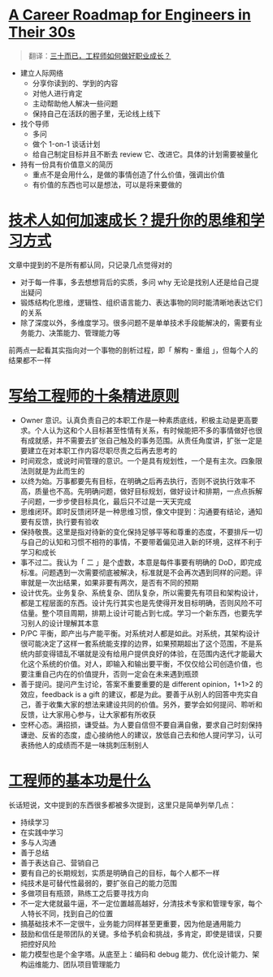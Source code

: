 # [A Career Roadmap for Engineers in Their 30s](https://medium.com/swlh/a-career-roadmap-for-engineers-in-their-30s-b478117c5922)

> 翻译：[三十而已，工程师如何做好职业成长？](https://mp.weixin.qq.com/s/Bh9ZAeUr7nThOzoVlIDwzQ)

- 建立人际网络
  - 分享你读到的、学到的内容
  - 对他人进行肯定
  - 主动帮助他人解决一些问题
  - 保持自己在活跃的圈子里，无论线上线下
- 找个导师
  - 多问
  - 做个 1-on-1 谈话计划
  - 给自己制定目标并且不断去 review 它、改进它。具体的计划需要被量化
- 持有一份具有价值意义的简历
  - 重点不是会用什么，是做的事情创造了什么价值，强调出价值
  - 有价值的东西也可以是想法，可以是将来要做的

# [技术人如何加速成长？提升你的思维和学习方式](https://mp.weixin.qq.com/s/EMZrnDRGCoIAloSFr1js5w)

文章中提到的不是所有都认同，只记录几点觉得对的

- 对于每一件事，多去想想背后的实质，多问 why 无论是找别人还是给自己提出疑问
- 锻炼结构化思维，逻辑性、组织语言能力、表达事物的同时能清晰地表达它们的关系
- 除了深度以外，多维度学习。很多问题不是单单技术手段能解决的，需要有业务能力、决策能力、管理能力等

前两点一起看其实指向对一个事物的剖析过程，即「 解构 - 重组 」，但每个人的结果都不一样

# [写给工程师的十条精进原则](https://tech.meituan.com/2018/08/16/10-principles-for-engineers.html)

- Owner 意识。认真负责自己的本职工作是一种素质底线，积极主动是更高要求。个人认为这和个人目标甚至性情有关系，有时候能把不多的事情做好也很有成就感，并不需要去扩张自己触及的事务范围。从责任角度讲，扩张一定是要建立在对本职工作内容尽职尽责之后再去思考的
- 时间观念，或说时间管理的意识。一个是具有规划性，一个是有主次。四象限法则就是为此而生的
- 以终为始。万事都要先有目标，在明确之后再去执行，否则不说执行效率不高，质量也不高。先明确问题，做好目标规划，做好设计和排期，一点点拆解子问题，一步步使目标具化，最后只不过是一天天完成
- 思维闭环。即时反馈闭环是一种思维习惯，像文中提到：沟通要有结论，通知要有反馈，执行要有验收
- 保持敬畏。这里是指对待新的变化保持足够平等和尊重的态度，不要排斥一切与自己的认知和习惯不相符的事情，不要带着偏见进入新的环境，这样不利于学习和成长
- 事不过二。我认为「 二 」是个虚数，本意是每件事要有明确的 DoD，即完成标准。问题遇到一次需要彻底被解决，标准就是不会再次遇到同样的问题。评审就是一次出结果，如果非要有两次，是否有不同的预期
- 设计优先。业务复杂、系统复杂、团队复杂，所以需要先有项目和架构设计，都是工程层面的东西。设计先行其实也是先使得开发目标明确，否则风险不可估量。整个项目周期，排期上设计可能占到七成。学习一个新东西，也要先学习别人的设计理解其本意
- P/PC 平衡，即产出与产能平衡。对系统对人都是如此。对系统，其架构设计很可能决定了这样一套系统能支撑的边界，如果预期超出了这个范围，不是系统内部变得错乱不堪就是没有给用户提供良好的体验，在范围内迭代才能最大化这个系统的价值。对人，即输入和输出要平衡，不仅仅给公司创造价值，也要注重自己内在的价值提升，否则一定会在未来遇到瓶颈
- 善于提问。提问产生讨论，答案不重要重要的是 different opinion，1+1>2 的效应，feedback is a gift 的建议，都是为此。要善于从别人的回答中充实自己，善于收集大家的想法来建设共同的价值。另外，要学会如何提问、聆听和反馈，让大家用心参与，让大家都有所收获
- 空杯心态。满招损，谦受益。为人要自信但不要自满自傲，要求自己时刻保持谦逊、反省的态度，虚心接纳他人的建议，放低自己去和他人提问学习，认可表扬他人的成绩而不是一味挑刺压制别人

# [工程师的基本功是什么](https://mp.weixin.qq.com/s/DwDzOcQZIK9vd6FQTyuIWQ)

长话短说，文中提到的东西很多都被多次提到，这里只是简单列举几点：

- 持续学习
- 在实践中学习
- 多与人沟通
- 善于总结
- 善于表达自己、营销自己
- 要有自己的长期规划，实质是明确自己的目标，每个人都不一样
- 纯技术是可替代性最弱的，要扩张自己的能力范围
- 多做项目有瓶颈，熟练工之后要寻找方向
- 不一定大佬就最牛逼，不一定位置越高越好，分清技术专家和管理专家，每个人特长不同，找到自己的位置
- 搞基础技术不一定很牛，业务能力同样甚至更重要，因为他是通用能力
- 鼓励和信任是带团队的关键。多给予机会和挑战，多肯定，即使是错误，只要把控好风险
- 能力模型也是个金字塔。从底至上：编码和 debug 能力、优化设计能力、架构运维能力、团队项目管理能力
